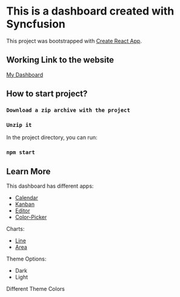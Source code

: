 # This is a dashboard created with Syncfusion

This project was bootstrapped with [Create React App](https://github.com/facebook/create-react-app).

## Working Link to the website

[My Dashboard](https://dashboardsync-by-vadym.netlify.app/ecommerce)

## How to start project?

### `Download a zip archive with the project`

### `Unzip it`

In the project directory, you can run:

### `npm start`

## Learn More

This dashboard has different apps:

- [Calendar](https://dashboardsync-by-vadym.netlify.app/calendar)
- [Kanban](https://dashboardsync-by-vadym.netlify.app/kanban)
- [Editor](https://dashboardsync-by-vadym.netlify.app/editor)
- [Color-Picker](https://dashboardsync-by-vadym.netlify.app/color-picker)

Charts:

- [Line](https://dashboardsync-by-vadym.netlify.app/line)
- [Area](https://dashboardsync-by-vadym.netlify.app/area)

Theme Options:

- Dark
- Light

Different Theme Colors

